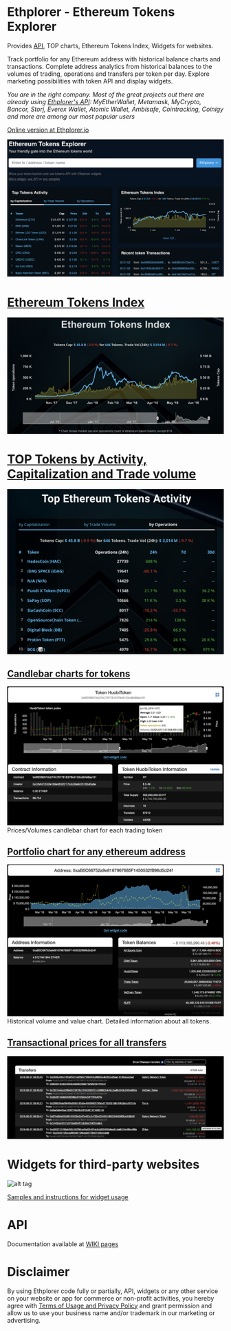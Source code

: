 # Ethplorer - Ethereum Tokens Explorer

Provides [API](https://github.com/EverexIO/Ethplorer/wiki/ethplorer-api), TOP charts, Ethereum Tokens Index, Widgets for websites.

Track portfolio for any Ethereum address with historical balance charts and transactions. Complete address analytics from historical balances to the volumes of trading, operations and transfers per token per day. Explore marketing possibilities with token API and display widgets.

*You are in the right company. Most of the great projects out there are already using [Ethplorer's API](https://github.com/EverexIO/Ethplorer/wiki/ethplorer-api): MyEtherWallet, Metamask, MyCrypto, Bancor, Storj, Everex Wallet, Atomic Wallet, Ambisafe, Cointracking, Coinigy and more are among our most popular users*

[Online version at Ethplorer.io](https://ethplorer.io)

![alt tag](https://github.com/EverexIO/Ethplorer/blob/master/images/ethplorer-home.png)

# [Ethereum Tokens Index](https://ethplorer.io/index?from=github)
![alt tag](https://github.com/EverexIO/Ethplorer/blob/master/images/ethplorer-token-index.png)

# [TOP Tokens by Activity, Capitalization and Trade volume](https://ethplorer.io/top?from=github#count)
![alt tag](https://github.com/EverexIO/Ethplorer/blob/master/images/ethplorer-top-operations.png)

## [Candlebar charts for tokens](https://ethplorer.io/address/0x6f259637dcd74c767781e37bc6133cd6a68aa161?from=github)
![alt tag](https://github.com/EverexIO/Ethplorer/blob/master/images/ethplorer-token-chart.png)
Prices/Volumes candlebar chart for each trading token

## [Portfolio chart for any ethereum address](https://ethplorer.io/address/0xab5c66752a9e8167967685f1450532fb96d5d24f?from=github)
![alt tag](https://github.com/EverexIO/Ethplorer/blob/master/images/address-chart.png)
Historical volume and value chart. Detailed information about all tokens.

## [Transactional prices for all transfers](https://ethplorer.io/address/0xab5c66752a9e8167967685f1450532fb96d5d24f?from=github#transfers=12)
![alt tag](https://github.com/EverexIO/Ethplorer/blob/master/images/ethplorer-historical-prices.png)


# Widgets for third-party websites
![alt tag](https://github.com/EverexIO/Ethplorer/blob/master/images/augur-widget.png)

[Samples and instructions for widget usage](https://ethplorer.io/widgets)


# API

Documentation available at [WIKI pages](https://github.com/EverexIO/Ethplorer/wiki/ethplorer-api)


# Disclaimer

By using Ethplorer code fully or partially, API, widgets or any other service on your website or app for commerce or non-profit activities, you hereby agree with [Terms of Usage and Privacy Policy](https://ethplorer.io/privacy) and grant permission and allow us to use your business name and/or trademark in our marketing or advertising. 

